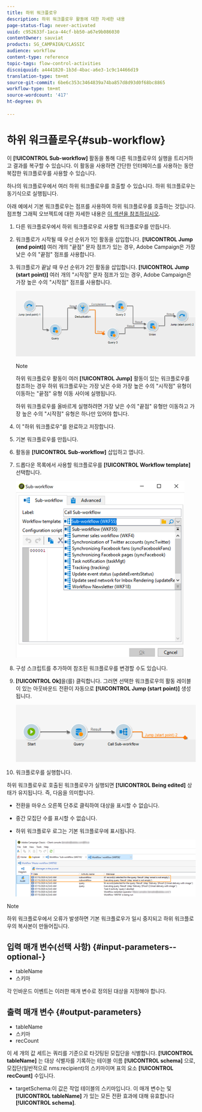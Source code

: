 ```yaml
---
title: 하위 워크플로우
description: 하위 워크플로우 활동에 대한 자세한 내용
page-status-flag: never-activated
uuid: c952633f-1aca-44cf-bb50-a67e9b086030
contentOwner: sauviat
products: SG_CAMPAIGN/CLASSIC
audience: workflow
content-type: reference
topic-tags: flow-control-activities
discoiquuid: a4441820-1b3d-4bac-a6e3-1c9c14466d19
translation-type: tm+mt
source-git-commit: 6be6c353c3464839a74ba857d8d93d0f68bc8865
workflow-type: tm+mt
source-wordcount: '417'
ht-degree: 0%

---
```



# 하위 워크플로우{#sub-workflow}

이 **[!UICONTROL Sub-workflow]** 활동을 통해 다른 워크플로우의 실행을 트리거하고 결과를 복구할 수 있습니다. 이 활동을 사용하면 간단한 인터페이스를 사용하는 동안 복잡한 워크플로우를 사용할 수 있습니다.

하나의 워크플로우에서 여러 하위 워크플로우를 호출할 수 있습니다. 하위 워크플로우는 동기식으로 실행됩니다.

아래 예에서 기본 워크플로우는 점프를 사용하여 하위 워크플로우를 호출하는 것입니다. 점프형 그래픽 오브젝트에 대한 자세한 내용은 [이 섹션을 참조하십시오](../../workflow/using/jump--start-point-and-end-point-.md).

1. 다른 워크플로우에서 하위 워크플로우로 사용할 워크플로우를 만듭니다.
1. 워크플로가 시작될 때 우선 순위가 1인 활동을 삽입합니다. **[!UICONTROL Jump (end point)]** 여러 개의 &quot;끝점&quot; 문자 점프가 있는 경우, Adobe Campaign은 가장 낮은 수의 &quot;끝점&quot; 점프를 사용합니다.
1. 워크플로가 끝날 때 우선 순위가 2인 활동을 삽입합니다. **[!UICONTROL Jump (start point)]** 여러 개의 &quot;시작점&quot; 문자 점프가 있는 경우, Adobe Campaign은 가장 높은 수의 &quot;시작점&quot; 점프를 사용합니다.

   ![](assets/subworkflow_jumps.png)

   >[!NOTE]
   >
   >하위 워크플로우 활동이 여러 **[!UICONTROL Jump]** 활동이 있는 워크플로우를 참조하는 경우 하위 워크플로우는 가장 낮은 수와 가장 높은 수의 &quot;시작점&quot; 유형이 이동하는 &quot;끝점&quot; 유형 이동 사이에 실행됩니다.
   >
   >하위 워크플로우를 올바르게 실행하려면 가장 낮은 수의 &quot;끝점&quot; 유형만 이동하고 가장 높은 수의 &quot;시작점&quot; 유형은 하나만 있어야 합니다.

1. 이 &quot;하위 워크플로우&quot;를 완료하고 저장합니다.
1. 기본 워크플로우를 만듭니다.
1. 활동을 **[!UICONTROL Sub-workflow]** 삽입하고 엽니다.
1. 드롭다운 목록에서 사용할 워크플로우를 **[!UICONTROL Workflow template]** 선택합니다.

   ![](assets/subworkflow_selection.png)

1. 구성 스크립트를 추가하여 참조된 워크플로우를 변경할 수도 있습니다.
1. **[!UICONTROL Ok]**&#x200B;을(를) 클릭합니다. 그러면 선택한 워크플로우의 활동 레이블이 있는 아웃바운드 전환이 자동으로 **[!UICONTROL Jump (start point)]** 생성됩니다.

   ![](assets/subworkflow_outbound.png)

1. 워크플로우를 실행합니다.

하위 워크플로우로 호출된 워크플로우가 실행되면 **[!UICONTROL Being edited]** 상태가 유지됩니다. 즉, 다음을 의미합니다.

* 전환을 마우스 오른쪽 단추로 클릭하여 대상을 표시할 수 없습니다.
* 중간 모집단 수를 표시할 수 없습니다.
* 하위 워크플로우 로그는 기본 워크플로우에 표시됩니다.

   ![](assets/subworkflow_logs.png)

>[!NOTE]
>
>하위 워크플로우에서 오류가 발생하면 기본 워크플로우가 일시 중지되고 하위 워크플로우의 복사본이 만들어집니다.

## 입력 매개 변수(선택 사항) {#input-parameters--optional-}

* tableName
* 스키마

각 인바운드 이벤트는 이러한 매개 변수로 정의된 대상을 지정해야 합니다.

## 출력 매개 변수 {#output-parameters}

* tableName
* 스키마
* recCount

이 세 개의 값 세트는 쿼리를 기준으로 타깃팅된 모집단을 식별합니다. **[!UICONTROL tableName]** 는 대상 식별자를 기록하는 테이블 이름 **[!UICONTROL schema]** 으로, 모집단(일반적으로 nms:recipient)의 스키마이며 표의 요소 **[!UICONTROL recCount]** 수입니다.

* targetSchema:이 값은 작업 테이블의 스키마입니다. 이 매개 변수는 및 **[!UICONTROL tableName]** 가 있는 모든 전환 효과에 대해 유효합니다 **[!UICONTROL schema]**.

